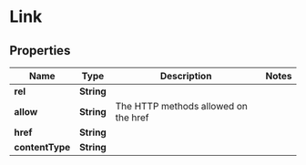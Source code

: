 
# Link

## Properties
Name | Type | Description | Notes
------------ | ------------- | ------------- | -------------
**rel** | **String** |  | 
**allow** | **String** | The HTTP methods allowed on the href | 
**href** | **String** |  | 
**contentType** | **String** |  | 



